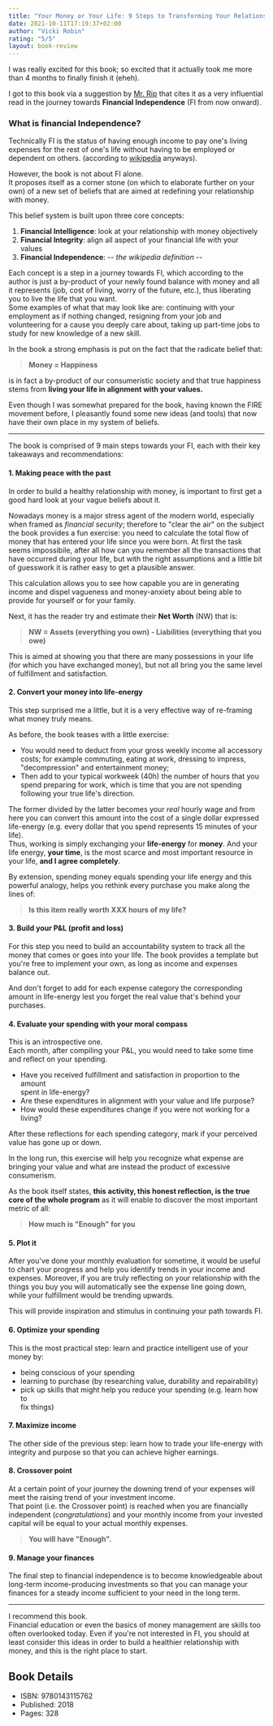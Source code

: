 ```yaml
---
title: "Your Money or Your Life: 9 Steps to Transforming Your Relationship With Money and Achieving Financial Independence"
date: 2021-10-11T17:19:37+02:00
author: "Vicki Robin"
rating: "5/5"
layout: book-review
---
```


I was really excited for this book; so excited that it actually took me more
than 4 months to finally finish it (eheh).

I got to this book via a suggestion by [Mr. Rip](https://https://retireinprogress.com/)
that cites it as a very influential read in the journey towards **Financial
Independence** (FI from now onward).

### What is financial Independence?

Technically FI is the status of having enough income to pay one's living
expenses for the rest of one's life without having to be employed or dependent
on others. (according to [wikipedia](https://en.wikipedia.org/wiki/Financial_independence) anyways).

However, the book is not about FI alone.<br>
It proposes itself as a corner stone (on which to elaborate further on your own) of
a new set of beliefs that are aimed at redefining your relationship with money.

This belief system is built upon three core concepts:

1. **Financial Intelligence**: look at your relationship with money objectively
2. **Financial Integrity**: align all aspect of your financial life with your
<br> values
3. **Financial Independence**: -- _the wikipedia definition_ --

Each concept is a step in a journey towards FI, which according to the author is
just a by-product of your newly found balance with money and all it represents
(job, cost of living, worry of the future, etc.), thus liberating you to live
the life that you want.<br>
Some examples of what that may look like are: continuing with your employment as
if nothing changed, resigning from your job and volunteering for a cause you
deeply care about, taking up part-time jobs to study for new knowledge of a new
skill.

In the book a strong emphasis is put on the fact that the radicate belief that:

> **Money = Happiness**

is in fact a by-product of our consumeristic society and that true happiness
stems from **living your life in alignment with your values.**

Even though I was somewhat prepared for the book, having known the FIRE movement
before, I pleasantly found some new ideas (and tools) that now have their own
place in my system of beliefs.

---

The book is comprised of 9 main steps towards your FI, each with their key
takeaways and recommendations:

#### 1. Making peace with the past

In order to build a healthy relationship with money, is important to first get a
good hard look at your vague beliefs about it.

Nowadays money is a major stress agent of the modern world, especially when
framed as _financial security_; therefore to "clear the air" on the subject the
book provides a fun exercise: you need to calculate the total flow of money that
has entered your life since you were born. At first the task seems impossibile,
after all how can you remember all the transactions that have occurred during
your life, but with the right assumptions and a little bit of guesswork it is
rather easy to get a plausible answer.

This calculation allows you to see how capable you are in generating income and
dispel vagueness and money-anxiety about being able to provide for yourself or
for your family.

Next, it has the reader try and estimate their **Net Worth** (NW) that is:

> **NW = Assets (everything you own) - Liabilities (everything that you owe)**

This is aimed at showing you that there are many possessions in your life (for
which you have exchanged money), but not all bring you the same level of
fulfillment and satisfaction.

#### 2. Convert your money into life-energy

This step surprised me a little, but it is a very effective way of re-framing
what money truly means.

As before, the book teases with a little exercise:

- You would need to deduct from your gross weekly income all accessory costs; for example commuting, eating at work, dressing to impress, "decompression" and entertainment money;
- Then add to your typical workweek (40h) the number of hours that you spend preparing for work, which is time that you are not spending following your true life's direction.

The former divided by the latter becomes your _real_ hourly wage and from here you
can convert this amount into the cost of a single dollar expressed life-energy
(e.g. every dollar that you spend represents 15 minutes of your life).<br>
Thus, working is simply exchanging your **life-energy** for **money**. And
your life energy, **your time**, is the most scarce and most important resource
in your life, **and I agree completely**.

By extension, spending money equals spending your life energy and this powerful
analogy, helps you rethink every purchase you make along the lines of:

> **Is this item really worth XXX hours of my life?**

#### 3. Build your P&L (profit and loss)

For this step you need to build an accountability system to track all the money
that comes or goes into your life. The book provides a template but you're
free to implement your own, as long as income and expenses balance out.

And don't forget to add for each expense category the corresponding amount in
life-energy lest you forget the real value that's behind your purchases.

#### 4. Evaluate your spending with your moral compass

This is an introspective one.<br>
Each month, after compiling your P&L, you would need to take some time and
reflect on your spending.

- Have you received fulfillment and satisfaction in proportion to the amount
<br>spent in life-energy?
- Are these expenditures in alignment with your value and life purpose?
- How would these expenditures change if you were not working for a living?

After these reflections for each spending category, mark if your perceived value
has gone up or down.

In the long run, this exercise will help you recognize what expense are bringing
your value and what are instead the product of excessive consumerism.

As the book itself states, **this activity, this honest reflection, is the true
core of the whole program** as it will enable to discover the most important
metric of all:

> **How much is "Enough" for you**

#### 5. Plot it

After you've done your monthly evaluation for sometime, it would be useful to
chart your progress and help you identify trends in your income and expenses.
Moreover, if you are truly reflecting on your relationship with the things you
buy you will automatically see the expense line going down, while your
fulfillment would be trending upwards.

This will provide inspiration and stimulus in continuing your path towards FI.

#### 6. Optimize your spending

This is the most practical step: learn and practice intelligent use of your
money by:

- being conscious of your spending
- learning to purchase (by researching value, durability and repairability)
- pick up skills that might help you reduce your spending (e.g. learn how to
<br>fix things)

#### 7. Maximize income

The other side of the previous step: learn how to trade your life-energy with
integrity and purpose so that you can achieve higher earnings.

#### 8. Crossover point

At a certain point of your journey the downing trend of your expenses will meet
the raising trend of your investment income.<br>
That point (i.e. the Crossover point) is reached when you are financially
independent (_congratulations_) and your monthly income from your invested
capital will be equal to your actual monthly expenses.

> **You will have "Enough".**

#### 9. Manage your finances

The final step to financial independence is to become knowledgeable about
long-term income-producing investments so that you can manage your finances for
a steady income sufficient to your need in the long term.

---

I recommend this book.<br>
Financial education or even the basics of money management are skills too often
overlooked today. Even if you're not interested in FI, you should at least
consider this ideas in order to build a healthier relationship with money, and
this is the right place to start.

## Book Details

- ISBN: 9780143115762
- Published: 2018
- Pages: 328
